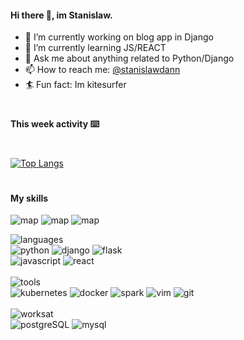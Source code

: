 #### Hi there 👋, im Stanislaw.

- 🔭 I’m currently working on blog app in Django 
- 🌱 I’m currently learning JS/REACT
- 💬 Ask me about  anything related to Python/Django
- 📫 How to reach me: [@stanislawdann](https://twitter.com/stanislawdann)
- 🏄 Fun fact: Im kitesurfer
#
#### This week activity ⌨️
<!--START_SECTION:waka-->
<!--END_SECTION:waka-->
#
[![Top Langs](https://github-readme-stats.vercel.app/api/top-langs/?username=stanislawdann)](https://github.com/stanislawdann/github-readme-stats)
#
#### My skills 
![map](https://img.shields.io/static/v1?logo=red&label=&message=WellKnown&color=FB0504&logoColor=FB0504&style=flat-square&link=) ![map](https://img.shields.io/static/v1?logo=red&label=&message=intermediate&color=E01291&logoColor=E01291&style=flat-square&link=) ![map](https://img.shields.io/static/v1?logo=red&label=&message=learning&color=01E193&logoColor=E01291&style=flat-square&link=)


![languages](https://img.shields.io/static/v1?label=&message=languages:&color=555&style=flat-square) <br>
![python](https://img.shields.io/static/v1?logo=python&label=&message=python&color=FB0504&logoColor=AAA&style=flat-square&link=) ![django](https://img.shields.io/static/v1?logo=django&label=&message=django&color=FB0504&logoColor=AAA&style=flat-square) ![flask](https://img.shields.io/static/v1?logo=flask&label=&message=flask&color=E01291&logoColor=AAA&style=flat-square) <br>
![javascript](https://img.shields.io/static/v1?logo=javascript&label=&message=javascript&color=01E193&logoColor=AAA&style=flat-square) ![react](https://img.shields.io/static/v1?logo=react&label=&message=react&color=01E193&logoColor=AAA&style=flat-square) 
&nbsp;&nbsp;&nbsp; <br><br>
![tools](https://img.shields.io/static/v1?label=&message=tools:&color=555&style=flat-square)<br>
![kubernetes](https://img.shields.io/static/v1?logo=kubernetes&label=&message=kubernetes&color=E01291&logoColor=AAA&style=flat-square) ![docker](https://img.shields.io/static/v1?logo=docker&label=&message=docker&color=E01291&logoColor=AAA&style=flat-square) ![spark](https://img.shields.io/static/v1?logo=apache-spark&label=&message=spark&color=E01291&logoColor=AAA&style=flat-square) ![vim](https://img.shields.io/static/v1?logo=vim&label=&message=vim&color=E01291&logoColor=AAA&style=flat-square) ![git](https://img.shields.io/static/v1?logo=git&label=&message=git&color=E01291&logoColor=AAA&style=flat-square)
&nbsp;&nbsp;&nbsp;<br><br>
![worksat](https://img.shields.io/static/v1?label=&message=databases:&color=555&style=flat-square)<br>
![postgreSQL](https://img.shields.io/static/v1?logo=postgresql&label=&message=postgreSQL&color=E01291&logoColor=AAA&style=flat-square) ![mysql](https://img.shields.io/static/v1?logo=mysql&label=&message=mySQL&color=E01291&logoColor=AAA&style=flat-square)
